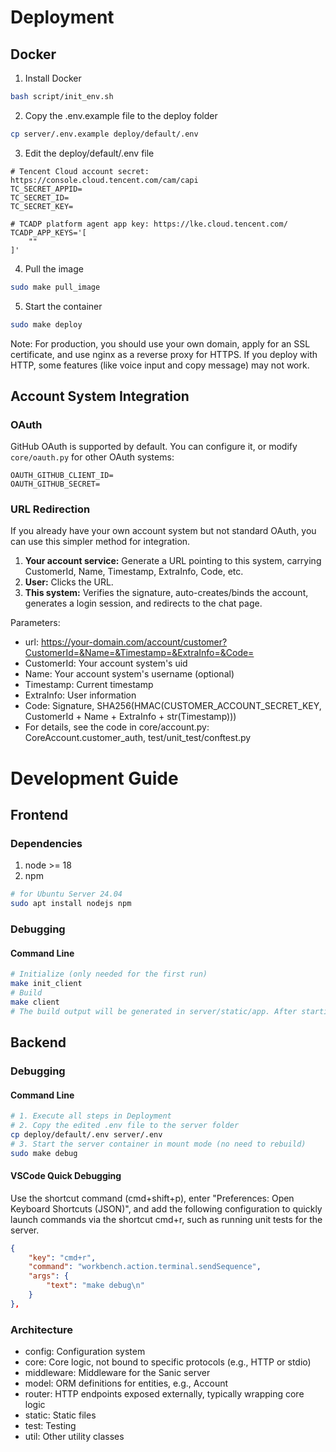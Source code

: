# Deployment

## Docker

1. Install Docker
```bash
bash script/init_env.sh
```

2. Copy the .env.example file to the deploy folder
```bash
cp server/.env.example deploy/default/.env
```

3. Edit the deploy/default/.env file

```
# Tencent Cloud account secret: https://console.cloud.tencent.com/cam/capi
TC_SECRET_APPID=
TC_SECRET_ID=
TC_SECRET_KEY=

# TCADP platform agent app key: https://lke.cloud.tencent.com/
TCADP_APP_KEYS='[
    ""
]'
```

4. Pull the image
```bash
sudo make pull_image
```

5. Start the container
```bash
sudo make deploy
```

Note: For production, you should use your own domain, apply for an SSL certificate, and use nginx as a reverse proxy for HTTPS. If you deploy with HTTP, some features (like voice input and copy message) may not work.

## Account System Integration

### OAuth

GitHub OAuth is supported by default. You can configure it, or modify `core/oauth.py` for other OAuth systems:
```
OAUTH_GITHUB_CLIENT_ID=
OAUTH_GITHUB_SECRET=
```

### URL Redirection

If you already have your own account system but not standard OAuth, you can use this simpler method for integration.

1. **Your account service:** Generate a URL pointing to this system, carrying CustomerId, Name, Timestamp, ExtraInfo, Code, etc.
2. **User:** Clicks the URL.
3. **This system:** Verifies the signature, auto-creates/binds the account, generates a login session, and redirects to the chat page.

Parameters:

 - url: https://your-domain.com/account/customer?CustomerId=&Name=&Timestamp=&ExtraInfo=&Code=
 - CustomerId: Your account system's uid
 - Name: Your account system's username (optional)
 - Timestamp: Current timestamp
 - ExtraInfo: User information
 - Code: Signature, SHA256(HMAC(CUSTOMER_ACCOUNT_SECRET_KEY, CustomerId + Name + ExtraInfo + str(Timestamp)))
 - For details, see the code in core/account.py: CoreAccount.customer_auth, test/unit_test/conftest.py

# Development Guide

## Frontend

### Dependencies

1. node >= 18
2. npm

```bash
# for Ubuntu Server 24.04
sudo apt install nodejs npm
```

### Debugging

#### Command Line
```bash
# Initialize (only needed for the first run)
make init_client
# Build
make client
# The build output will be generated in server/static/app. After starting the backend, you can access it in the browser.
```

## Backend

### Debugging

#### Command Line
```bash
# 1. Execute all steps in Deployment
# 2. Copy the edited .env file to the server folder
cp deploy/default/.env server/.env
# 3. Start the server container in mount mode (no need to rebuild)
sudo make debug
```

#### VSCode Quick Debugging

Use the shortcut command (cmd+shift+p), enter "Preferences: Open Keyboard Shortcuts (JSON)", and add the following configuration to quickly launch commands via the shortcut cmd+r, such as running unit tests for the server.

```json
{
    "key": "cmd+r",
    "command": "workbench.action.terminal.sendSequence",
    "args": {
        "text": "make debug\n"
    }
},
```

### Architecture

- config: Configuration system
- core: Core logic, not bound to specific protocols (e.g., HTTP or stdio)
- middleware: Middleware for the Sanic server
- model: ORM definitions for entities, e.g., Account
- router: HTTP endpoints exposed externally, typically wrapping core logic
- static: Static files
- test: Testing
- util: Other utility classes
